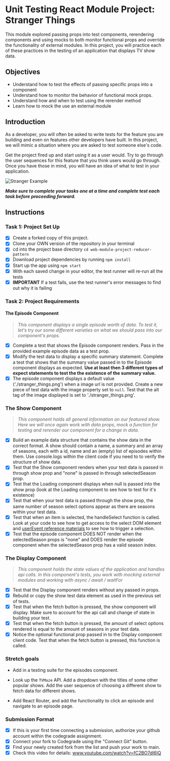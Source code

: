 # Unit Testing React Module Project: Stranger Things

This module explored passing props into test components, rerendering components and using mocks to both monitor functional props and override the functionality of external modules. In this project, you will practice each of these practices in the testing of an application that displays TV show data.

## Objectives

-   Understand how to test the effects of passing specific props into a component
-   Understand how to monitor the behavior of functional mock props.
-   Understand how and when to test using the rerender method
-   Learn how to mock the use an external module

## Introduction

As a developer, you will often be asked to write tests for the feature you are building and even on features other developers have built. In this project, we will mimic a situation where you are asked to test someone else's code.

Get the project fired up and start using it as a user would. Try to go through the user sequences for this feature that you think users would go through. Once you have those in mind, you will have an idea of what to test in your application.

![Stranger Example](project_example.gif)

**_Make sure to complete your tasks one at a time and complete test each task before proceeding forward._**

## Instructions

### Task 1: Project Set Up

-   [x] Create a forked copy of this project.
-   [x] Clone your OWN version of the repository in your terminal
-   [x] cd into the project base directory `cd web-module-project-reducer-pattern`
-   [x] Download project dependencies by running `npm install`
-   [x] Start up the app using `npm start`
-   [x] With each saved change in your editor, the test runner will re-run all the tests
-   [x] **IMPORTANT** If a test fails, use the test runner's error messages to find out why it is failing

### Task 2: Project Requirements

#### The Episode Component

> _This component displays a single episode worth of data. To test it, let's try our some different varieties on what we should pass into our component's props._

-   [x] Complete a test that shows the Episode component renders. Pass in the provided example episode data as a test prop.
-   [x] Modify the test data to display a specific summary statement. Complete a test that shows that the summary value passed in to the Episode component displays as expected. **Use at least then 3 different types of expect statements to test the the existence of the summary value.**
-   [x] The episode component displays a default value ('./stranger_things.png') when a image url is not provided. Create a new piece of test data with the image property set to `null`. Test that the alt tag of the image displayed is set to './stranger_things.png'.

### The Show Component

> _This component holds all general information on our featured show. Here we will once again work with data props, mock a function for testing and rerender our component for a change in data._

-   [x] Build an example data structure that contains the show data in the correct format. A show should contain a name, a summary and an array of seasons, each with a id, name and an (empty) list of episodes within them. Use console.logs within the client code if you need to to verify the structure of show data.
-   [x] Test that the Show component renders when your test data is passed in through show prop and "none" is passed in through selectedSeason prop.
-   [x] Test that the Loading component displays when null is passed into the show prop (look at the Loading component to see how to test for it's existence)
-   [x] Test that when your test data is passed through the show prop, the same number of season select options appear as there are seasons within your test data.
-   [x] Test that when an item is selected, the handleSelect function is called. Look at your code to see how to get access to the select DOM element and [userEvent reference materials](https://testing-library.com/docs/ecosystem-user-event/) to see how to trigger a selection.
-   [x] Test that the episode component DOES NOT render when the selectedSeason props is "none" and DOES render the episode component when the selectedSeason prop has a valid season index.

### The Display Component

> _This component holds the state values of the application and handles api calls. In this component's tests, you work with mocking external modules and working with async / await / waitFor_

-   [x] Test that the Display component renders without any passed in props.
-   [x] Rebuild or copy the show test data element as used in the previous set of tests.
-   [x] Test that when the fetch button is pressed, the show component will display. Make sure to account for the api call and change of state in building your test.
-   [x] Test that when the fetch button is pressed, the amount of select options rendered is equal to the amount of seasons in your test data.
-   [x] Notice the optional functional prop passed in to the Display component client code. Test that when the fetch button is pressed, this function is called.

### Stretch goals

-   Add in a testing suite for the episodes component.

-   Look up the `TVMaze` API. Add a dropdown with the titles of some other popular shows. Add the user sequence of choosing a different show to fetch data for different shows.

-   Add React Router, and add the functionality to click an episode and navigate to an episode page.

### Submission Format

-   [x] If this is your first time connecting a submission, authorize your github account within the codegrade assignment.
-   [x] Connect your fork to Codegrade using the "Connect Git" button.
-   [x] Find your newly created fork from the list and push your work to main.
-   [x] Check this video for details: www.youtube.com/watch?v=fC2BO7dI6IQ
